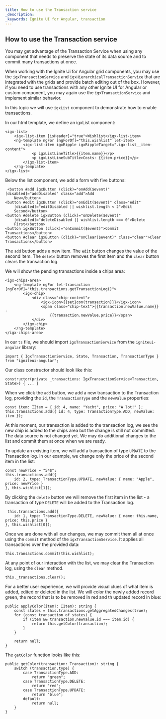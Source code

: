 ```yaml
---
title: How to use the Transaction service
_description: 
_keywords: Ignite UI for Angular, transaction
---
```


## How to use the Transaction service

You may get advantage of the Transaction Service when using any component that needs to preserve the state of its data source and to commit many transactions at once. 

When working with the Ignite Ui for Angular grid components, you may use the `igxTransactionService` and `igxHierarchicalTransactionService` that are integrated with the grids and provide batch editing out of the box. However, if you need to use transactions with any other Ignite UI for Angular or custom component, you may again use the `igxTransactionService` and implement similar behavior. 

In this topic we will use `igxList` component to demonstrate how to enable transactions.

In our html template, we define an igxList component:

```
<igx-list>
    <igx-list-item [isHeader]="true">Wishlist</igx-list-item>
    <ng-template ngFor [ngForOf]="this.wishlist" let-item>
        <igx-list-item igxRipple igxRippleTarget=".igx-list__item-content">
            <p igxListLineTitle>{{item.name}}</p>
            <p igxListLineSubTitle>Costs: {{item.price}}</p>
        </igx-list-item>
    </ng-template>
</igx-list>
```

Below the list component, we add a form with five buttons:

```
 <button #add igxButton (click)="onAdd($event)" [disabled]="addDisabled" class="add">Add
    New</button>
<button #edit igxButton (click)="onEdit($event)" class="edit"
    [disabled]="editDisabled || wishlist.length < 2">Edit
    Second</button>
<button #delete igxButton (click)="onDelete($event)"
    [disabled]="deleteDisabled || wishlist.length === 0">Delete
    First</button>
<button igxButton (click)="onCommit($event)">Commit Transactions</button>
<button #clear igxButton (click)="onClear($event)" class="clear">Clear Transactions</button>
```

The `add` button adds a new item. The `edit` button changes the value of the second item. The `delete` button removes the first item and the `clear` button clears the transaction log.

We will show the pending transactions inside a chips area:

```
<igx-chips-area>
    <ng-template ngFor let-transaction [ngForOf]="this.transactions.getTransactionLog()">
        <igx-chip>
            <div class="chip-content">
                <igx-icon>{{setIcon(transaction)}}</igx-icon>
                <span class="chip-text">{{transaction.newValue.name}} -
                    {{transaction.newValue.price}}</span>
            </div>
        </igx-chip>
    </ng-template>
</igx-chips-area>
```

In our `ts` file, we should import `igxTransactionService` from the `igniteui-angular` library:

`import { IgxTransactionService, State, Transaction, TransactionType } from "igniteui-angular";`

Our class constructor should look like this:

`constructor(private _transactions: IgxTransactionService<Transaction, State>) { ... }`

When we click the `add` button, we add a new transaction to the Transaction log, providing the `id`, the `TransactionType` and the `newValue` properties: 

```
const item: IItem = { id: 4, name: "Yacht", price: "A lot!" };
this.transactions.add({ id: 4, type: TransactionType.ADD, newValue: item });
```

At this moment, our transaction is added to the transaction log, we see the new chip is added to the chips area but the change is still not committed. The data source is not changed yet. We may do additional changes to the list and commit them at once when we are ready.

To update an existing item, we will add a transaction of type `UPDATE` to the Transaction log. In our example, we change only the price of the second item in the list:

```
const newPrice = "54$";
this.transactions.add({
    id: 2, type: TransactionType.UPDATE, newValue: { name: "Apple", price: newPrice }
}, this.wishlist[1]);
```

By clicking the `delete` button we will remove the first item in the list - a transaction of type `DELETE` will be added to the Transaction log.

```
 this.transactions.add({
    id: 1, type: TransactionType.DELETE, newValue: { name: this.name, price: this.price }
}, this.wishlist[0]);
```

Once we are done with all our changes, we may commit them all at once using the `commit` method of the `igxTransactionService`. It applies all transactions over the provided data:

`this.transactions.commit(this.wishlist);`

At any point of our interaction with the list, we may clear the Transaction log, using the `clear` method.

`this._transactions.clear();`

For a better user experience, we will provide visual clues of what item is added, edited or deleted in the list. We will color the newly added record green, the record that is to be removed in red and th updated record in blue:

```
public applyColor(item?: IItem): string {
    const states = this.transactions.getAggregatedChanges(true);
    for (const transaction of states) {
        if (item && transaction.newValue.id === item.id) {
            return this.getColor(transaction);
        }
    }

    return null;
}
```

The `getColor` function looks like this:

```
public getColor(transaction: Transaction): string {
    switch (transaction.type) {
        case TransactionType.ADD:
            return "green";
        case TransactionType.DELETE:
            return "red";
        case TransactionType.UPDATE:
            return "blue";
        default:
            return null;
    }
}
```